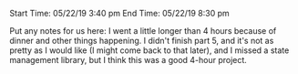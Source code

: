 Start Time: 05/22/19 3:40 pm
End Time: 05/22/19 8:30 pm

Put any notes for us here:
I went a little longer than 4 hours because of dinner and other things happening.
I didn't finish part 5, and it's not as pretty as I would like (I might come back to that later), and I missed a state management library, but I think this was a good 4-hour project.